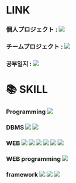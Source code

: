  # LINK
 ### 個人プロジェクト : <a href="https://github.com/Joyfuler/game-i_japanese"><img src="https://img.shields.io/badge/[Game­―i :: ゲームレビュー・コミュニティ通合型サイト]-FF0000?style=for-the-badge&logo=github&logoColor=white"/></a>
 ### チームプロジェクト : <a href="https://github.com/Joyfuler/Adventure_World_japanese"><img src="https://img.shields.io/badge/[Adventure World :: 遊園地のチケット予約・決済とレビュー投稿サイト]-009900?style=for-the-badge&logo=github&logoColor=white"/></a>
 ### 공부일지 : <a href="https://github.com/Joyfuler/webPro/tree/main/note"><img src="https://img.shields.io/badge/日記-0000FF?style=for-the-badge&logo=github&logoColor=white"/></a>

 # 📚 SKILL

 ### Programming <img src="https://img.shields.io/badge/java-007396?style=for-the-badge&logo=eclipse&logoColor=white">

 ### DBMS <img src="https://img.shields.io/badge/oracle-F80000?style=for-the-badge&logo=oracle&logoColor=white"> <img src="https://img.shields.io/badge/mysql-4479A1?style=for-the-badge&logo=mysql&logoColor=white">

 ### WEB <img src="https://img.shields.io/badge/html-E34F26?style=for-the-badge&logo=html5&logoColor=white"> <img src="https://img.shields.io/badge/css-1572B6?style=for-the-badge&logo=css3&logoColor=white"> <img src="https://img.shields.io/badge/bootstrap-7952B3?style=for-the-badge&logo=bootstrap&logoColor=white"> <img src="https://img.shields.io/badge/javascript-F7DF1E?style=for-the-badge&logo=javascript&logoColor=black"> <img src="https://img.shields.io/badge/jquery-0769AD?style=for-the-badge&logo=jquery&logoColor=white"> <img src="https://img.shields.io/badge/react-61DAFB?style=for-the-badge&logo=react&logoColor=black">

 ### WEB programming <img src="https://img.shields.io/badge/JSP-db46ca?style=for-the-badge&logo=eclipse&logoColor=white">

 ### framework <img src="https://img.shields.io/badge/Spring-6DB33F?style=for-the-badge&logo=Spring&logoColor=white"> <img src="https://img.shields.io/badge/-SPRING_BOOT-36d975?style=for-the-badge&logo=spring&logoColor=white"/> <img src="https://img.shields.io/badge/-myBatis-FF7A00?style=for-the-badge&logo=hibernate&logoColor=white"/>

